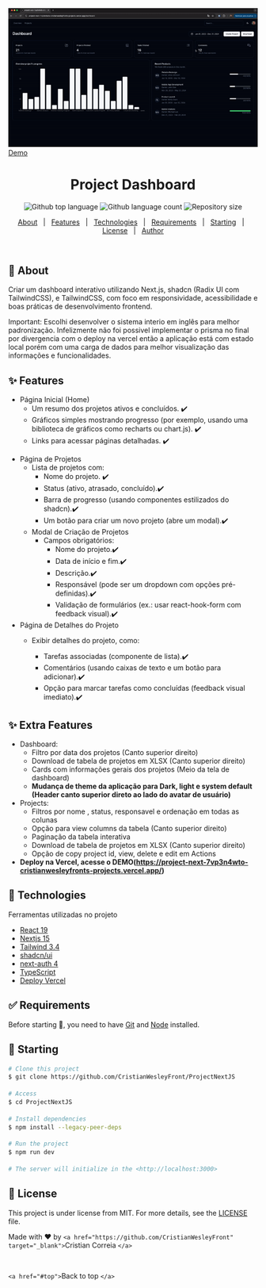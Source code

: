 <div align="center" id="top"> 
  <img src="https://github.com/CristianWesleyFront/ProjectNextJS/blob/main/public/readme/dashboard.gif" alt="Project Dashboard" />
</div>
<a align="center" href="https://project-next-7vp3n4wto-cristianwesleyfronts-projects.vercel.app/">Demo</a>

<h1 align="center">Project Dashboard</h1>

<p align="center">
  <img alt="Github top language" src="https://img.shields.io/github/languages/top/CristianWesleyFront/ProjectNextJS?color=56BEB8">

  <img alt="Github language count" src="https://img.shields.io/github/languages/count/CristianWesleyFront/ProjectNextJS?color=56BEB8">

  <img alt="Repository size" src="https://img.shields.io/github/repo-size/CristianWesleyFront/ProjectNextJS?color=56BEB8">

</p>

<!-- Status -->

<!-- <h4 align="center"> 
	🚧  Project Dashboard 🚀 Under construction...  🚧
</h4> 

<hr> -->

<p align="center">
  <a href="#dart-about">About</a>   |   
  <a href="#sparkles-features">Features</a>   |  
  <a href="#rocket-technologies">Technologies</a>   |  
  <a href="#white_check_mark-requirements">Requirements</a>   |  
  <a href="#checkered_flag-starting">Starting</a>   |  
  <a href="#memo-license">License</a>   |  
  <a href="https://github.com/{{YOUR_GITHUB_USERNAME}}" target="_blank">Author</a>
</p>

<br>

## 🎯 About

Criar um dashboard interativo utilizando Next.js, shadcn (Radix UI com TailwindCSS), e TailwindCSS, com foco em responsividade, acessibilidade e boas práticas de desenvolvimento frontend.

Important: Escolhi desenvolver o sistema interio em inglês para melhor padronização. Infelizmente não foi possivel implementar o prisma no final por divergencia com o deploy na vercel então a aplicação está com estado local porém com uma carga de dados para melhor visualização das informações e funcionalidades. 

## ✨ Features

* Página Inicial (Home)
  - Um resumo dos projetos ativos e concluídos. ✔️
  - Gráficos simples mostrando progresso (por exemplo, usando uma biblioteca de gráficos como recharts ou chart.js). ✔️
  - Links para acessar páginas detalhadas. ✔️

- Página de Projetos
  - Lista de projetos com:
    - Nome do projeto. ✔️
    - Status (ativo, atrasado, concluído).✔️
    - Barra de progresso (usando componentes estilizados do shadcn).✔️
    - Um botão para criar um novo projeto (abre um modal).✔️
  - Modal de Criação de Projetos
    - Campos obrigatórios:
      - Nome do projeto.✔️
      - Data de início e fim.✔️
      - Descrição.✔️
      - Responsável (pode ser um dropdown com opções pré-definidas).✔️
      - Validação de formulários (ex.: usar react-hook-form com feedback visual).✔️
- Página de Detalhes do Projeto
  - Exibir detalhes do projeto, como:

    - Tarefas associadas (componente de lista).✔️
    - Comentários (usando caixas de texto e um botão para adicionar).✔️
    - Opção para marcar tarefas como concluídas (feedback visual imediato).✔️


## ✨ Extra Features

- Dashboard:
  - Filtro por data dos projetos (Canto superior direito)
  - Download de tabela de projetos em XLSX (Canto superior direito)
  - Cards com informações gerais dos projetos (Meio da tela de dashboard)
  - **Mudança de theme da aplicação para Dark, light e system default (Header canto superior direto ao lado do avatar de usuário)**
- Projects:
  - Filtros por nome , status, responsavel e ordenação em todas as colunas
  - Opção para view columns da tabela (Canto superior direito)
  - Paginação da tabela interativa
  - Download de tabela de projetos em XLSX (Canto superior direito)
  - Opção de copy project id, view, delete e edit em Actions
- **Deploy na Vercel, acesse o DEMO(https://project-next-7vp3n4wto-cristianwesleyfronts-projects.vercel.app/)**

## 🚀 Technologies

Ferramentas utilizadas no projeto

- [React 19](https://pt-br.reactjs.org/)
- [Nextjs 15](https://nextjs.org/)
- [Tailwind 3.4](https://tailwindcss.com/)
- [shadcn/ui](https://ui.shadcn.com/)
- [next-auth 4](https://next-auth.js.org/)
- [TypeScript](https://www.typescriptlang.org/)
- [Deploy Vercel](https://vercel.com/)

## ✅ Requirements

Before starting 🏁, you need to have [Git](https://git-scm.com) and [Node](https://nodejs.org/en/) installed.

## 🏁 Starting

```bash
# Clone this project
$ git clone https://github.com/CristianWesleyFront/ProjectNextJS

# Access
$ cd ProjectNextJS

# Install dependencies
$ npm install --legacy-peer-deps

# Run the project
$ npm run dev

# The server will initialize in the <http://localhost:3000>
```

## 📝 License

This project is under license from MIT. For more details, see the [LICENSE](LICENSE.md) file.

Made with ❤️ by `<a href="https://github.com/CristianWesleyFront" target="_blank">`Cristian Correia `</a>`

&#xa0;

`<a href="#top">`Back to top `</a>`
